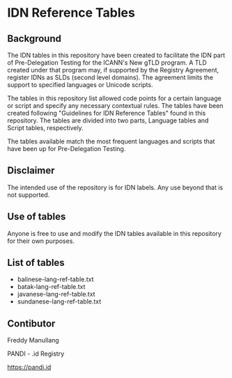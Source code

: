 # IDN Reference Tables
## Background
The IDN tables in this repository have been created to facilitate the IDN part of Pre-Delegation Testing for the ICANN's New gTLD program. A TLD created under that program may, if supported by the Registry Agreement, register IDNs as SLDs (second level domains). The agreement limits the support to specified languages or Unicode scripts.

The tables in this repository list allowed code points for a certain language or script and specify any necessary contextual rules. The tables have been created following "Guidelines for IDN Reference Tables" found in this repository. The tables are divided into two parts, Language tables and Script tables, respectively.

The tables available match the most frequent languages and scripts that have been up for Pre-Delegation Testing.

## Disclaimer
The intended use of the repository is for IDN labels. Any use beyond that is not supported.

## Use of tables
Anyone is free to use and modify the IDN tables available in this repository for their own purposes.

## List of tables
- balinese-lang-ref-table.txt
- batak-lang-ref-table.txt
- javanese-lang-ref-table.txt
- sundanese-lang-ref-table.txt

## Contibutor
Freddy Manullang

PANDI - .id Registry

https://pandi.id
